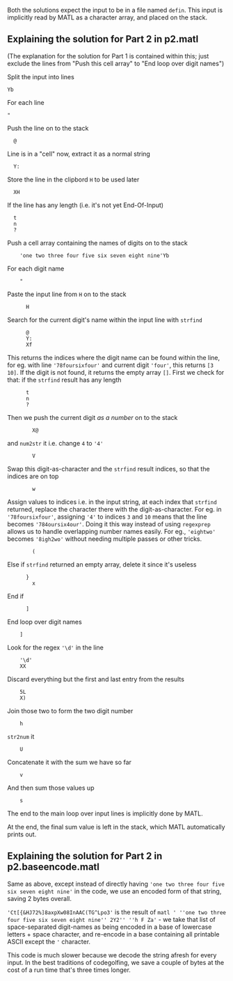 Both the solutions expect the input to be in a file named `defin`. This input is implicitly read by MATL as a character array, and placed on the stack.

## Explaining the solution for Part 2 in p2.matl

(The explanation for the solution for Part 1 is contained within this; just exclude the lines from "Push this cell array" to "End loop over digit names")

Split the input into lines

    Yb

For each line

    "

Push the line on to the stack

      @

Line is in a "cell" now, extract it as a normal string

      Y:

Store the line in the clipbord `H` to be used later

      XH

If the line has any length (i.e. it's not yet End-Of-Input)

      t
      n
      ?

Push a cell array containing the names of digits on to the stack

        'one two three four five six seven eight nine'Yb

For each digit name

        "

Paste the input line from `H` on to the stack

          H

Search for the current digit's name within the input line with `strfind`

          @
          Y:
          Xf

This returns the indices where the digit name can be found within the line, for eg. with line `'78foursixfour'` and current digit `'four'`, this returns `[3 10]`. If the digit is not found, it returns the empty array `[]`. First we check for that: if the `strfind` result has any length

          t
          n
          ?

Then we push the current digit _as a number_ on to the stack

            X@

and `num2str` it i.e. change `4` to `'4'`

            V

Swap this digit-as-character and the `strfind` result indices, so that the indices are on top

            w

Assign values to indices i.e. in the input string, at each index that `strfind` returned, replace the character there with the digit-as-character. For eg. in `'78foursixfour'`, assigning `'4'` to indices `3` and `10` means that the line becomes `'784oursix4our'`. Doing it this way instead of using `regexprep` allows us to handle overlapping number names easily. For eg., `'eightwo'` becomes `'8igh2wo'` without needing multiple passes or other tricks. 

            (

Else if `strfind` returned an empty array, delete it since it's useless

          }
            x

End if

          ]

End loop over digit names

        ]

Look for the regex `'\d'` in the line

        '\d'
        XX

Discard everything but the first and last entry from the results

        5L
        X)

Join those two to form the two digit number

        h

`str2num` it

        U

Concatenate it with the sum we have so far

        v

And then sum those values up

        s

The end to the main loop over input lines is implicitly done by MATL.

At the end, the final sum value is left in the stack, which MATL automatically prints out.

## Explaining the solution for Part 2 in p2.baseencode.matl

Same as above, except instead of directly having `'one two three four five six seven eight nine'` in the code, we use an encoded form of that string, saving 2 bytes overall.

`'Ct[{&HJ72%]8axpXw08InAAC(TG^Lpo3'` is the result of `matl ' ''one two three four five six seven eight nine'' 2Y2'' ''h F Za'` - we take that list of space-separated digit-names as being encoded in a base of lowercase letters + space character, and re-encode in a base containing all printable ASCII except the `'` character.

This code is much slower because we decode the string afresh for every input. In the best traditions of codegolfing, we save a couple of bytes at the cost of a run time that's three times longer.

